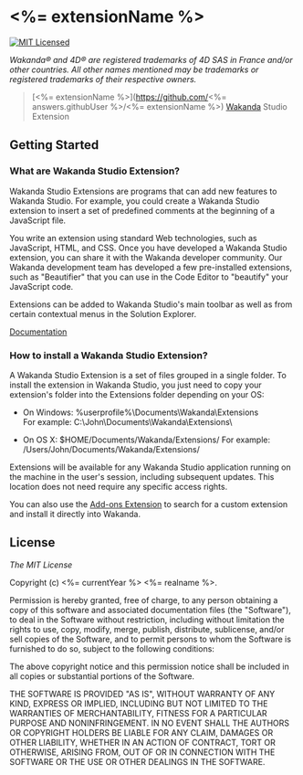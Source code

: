 # <%= extensionName %>
[![MIT Licensed](http://img.shields.io/badge/license-MIT-blue.svg?style=flat)](#license)

*Wakanda® and 4D® are registered trademarks of 4D SAS in France and/or other countries. All other names mentioned may be trademarks or registered trademarks of their respective owners.*

> [<%= extensionName %>](https://github.com/<%= answers.githubUser %>/<%= extensionName %>) [Wakanda](http://wakanda.org) Studio Extension

## Getting Started

### What are Wakanda Studio Extension?

Wakanda Studio Extensions are programs that can add new features to Wakanda Studio. For example, you could create a Wakanda Studio extension to insert a set of predefined comments at the beginning of a JavaScript file.

You write an extension using standard Web technologies, such as JavaScript, HTML, and CSS. Once you have developed a Wakanda Studio extension, you can share it with the Wakanda developer community. Our Wakanda development team has developed a few pre-installed extensions, such as "Beautifier" that you can use in the Code Editor to "beautify" your JavaScript code.

Extensions can be added to Wakanda Studio's main toolbar as well as from certain contextual menus in the Solution Explorer.

[Documentation](http://doc.wakanda.org/Wakanda-Studio-Extensions/Wakanda-Studio-Extensions.100-872838.en.html)


### How to install a Wakanda Studio Extension?

A Wakanda Studio Extension is a set of files grouped in a single folder. To install the extension in Wakanda Studio, you just need to copy your extension's folder into the Extensions folder depending on your OS:

* On Windows: %userprofile%\Documents\Wakanda\Extensions\
For example: C:\John\Documents\Wakanda\Extensions\

* On OS X: $HOME/Documents/Wakanda/Extensions/
For example: /Users/John/Documents/Wakanda/Extensions/

Extensions will be available for any Wakanda Studio application running on the machine in the user's session, including subsequent updates. This location does not need require any specific access rights.

You can also use the [Add-ons Extension](http://doc.wakanda.org/Wakanda-Studio-Features/Add-ons-Extension.300-1049882.en.html) to search for a custom extension and install it directly into Wakanda.

## License


*The MIT License*

Copyright (c) <%= currentYear %> <%= realname %>. 

Permission is hereby granted, free of charge, to any person obtaining a copy of this software and associated documentation files (the "Software"), to deal in the Software without restriction, including without limitation the rights to use, copy, modify, merge, publish, distribute, sublicense, and/or sell copies of the Software, and to permit persons to whom the Software is furnished to do so, subject to the following conditions:

The above copyright notice and this permission notice shall be included in all copies or substantial portions of the Software.

THE SOFTWARE IS PROVIDED "AS IS", WITHOUT WARRANTY OF ANY KIND, EXPRESS OR IMPLIED, INCLUDING BUT NOT LIMITED TO THE WARRANTIES OF MERCHANTABILITY, FITNESS FOR A PARTICULAR PURPOSE AND NONINFRINGEMENT. IN NO EVENT SHALL THE AUTHORS OR COPYRIGHT HOLDERS BE LIABLE FOR ANY CLAIM, DAMAGES OR OTHER LIABILITY, WHETHER IN AN ACTION OF CONTRACT, TORT OR OTHERWISE, ARISING FROM, OUT OF OR IN CONNECTION WITH THE SOFTWARE OR THE USE OR OTHER DEALINGS IN THE SOFTWARE.
